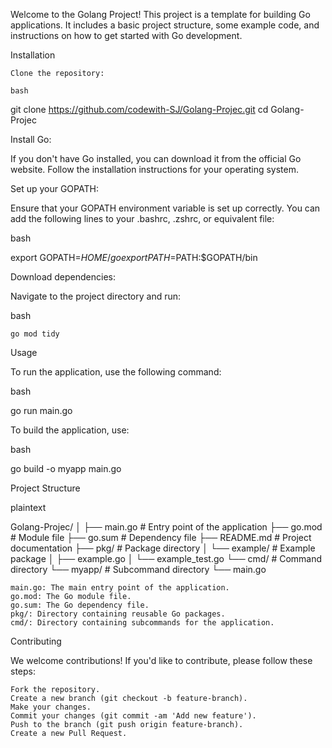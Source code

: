 Welcome to the Golang Project! This project is a template for building Go applications. It includes a basic project structure, some example code, and instructions on how to get started with Go development.

Installation

    Clone the repository:

    bash

git clone https://github.com/codewith-SJ/Golang-Projec.git
cd Golang-Projec

Install Go:

If you don't have Go installed, you can download it from the official Go website. Follow the installation instructions for your operating system.

Set up your GOPATH:

Ensure that your GOPATH environment variable is set up correctly. You can add the following lines to your .bashrc, .zshrc, or equivalent file:

bash

export GOPATH=$HOME/go
export PATH=$PATH:$GOPATH/bin

Download dependencies:

Navigate to the project directory and run:

bash

    go mod tidy

Usage

To run the application, use the following command:

bash

go run main.go

To build the application, use:

bash

go build -o myapp main.go

Project Structure

plaintext

Golang-Projec/
│
├── main.go         # Entry point of the application
├── go.mod          # Module file
├── go.sum          # Dependency file
├── README.md       # Project documentation
├── pkg/            # Package directory
│   └── example/    # Example package
│       ├── example.go
│       └── example_test.go
└── cmd/            # Command directory
    └── myapp/      # Subcommand directory
        └── main.go

    main.go: The main entry point of the application.
    go.mod: The Go module file.
    go.sum: The Go dependency file.
    pkg/: Directory containing reusable Go packages.
    cmd/: Directory containing subcommands for the application.

Contributing

We welcome contributions! If you'd like to contribute, please follow these steps:

    Fork the repository.
    Create a new branch (git checkout -b feature-branch).
    Make your changes.
    Commit your changes (git commit -am 'Add new feature').
    Push to the branch (git push origin feature-branch).
    Create a new Pull Request.
